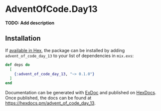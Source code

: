 # AdventOfCode.Day13

**TODO: Add description**

## Installation

If [available in Hex](https://hex.pm/docs/publish), the package can be installed
by adding `advent_of_code_day_13` to your list of dependencies in `mix.exs`:

```elixir
def deps do
  [
    {:advent_of_code_day_13, "~> 0.1.0"}
  ]
end
```

Documentation can be generated with [ExDoc](https://github.com/elixir-lang/ex_doc)
and published on [HexDocs](https://hexdocs.pm). Once published, the docs can
be found at <https://hexdocs.pm/advent_of_code_day_13>.

